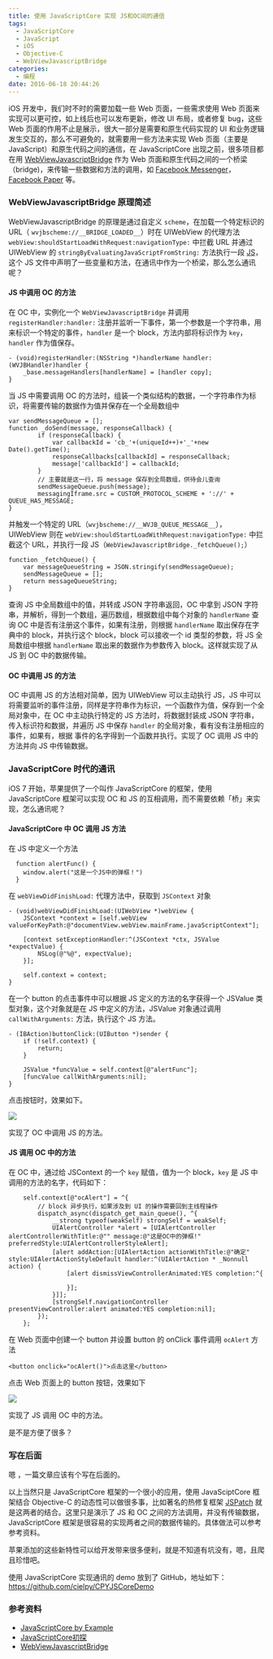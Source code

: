 ```yaml
---
title: 使用 JavaScriptCore 实现 JS和OC间的通信
tags:
  - JavaScriptCore
  - JavaScript
  - iOS
  - Objective-C
  - WebViewJavascriptBridge
categories:
  - 编程
date: 2016-06-18 20:44:26
---
```


iOS 开发中，我们时不时的需要加载一些 Web 页面，一些需求使用 Web 页面来实现可以更可控，如上线后也可以发布更新，修改 UI 布局，或者修复 bug，这些 Web 页面的作用不止是展示，很大一部分是需要和原生代码实现的 UI 和业务逻辑发生交互的，那么不可避免的，就需要用一些方法来实现 Web 页面（主要是 JavaScript）和原生代码之间的通信，在 JavaScriptCore 出现之前，很多项目都在用 [WebViewJavascriptBridge](https://github.com/marcuswestin/WebViewJavascriptBridge) 作为 Web 页面和原生代码之间的一个桥梁（bridge)，来传输一些数据和方法的调用，如 [Facebook Messenger](https://www.facebook.com/mobile/messenger)，[Facebook Paper](https://facebook.com/paper) 等。

### WebViewJavascriptBridge 原理简述
WebViewJavascriptBridge 的原理是通过自定义 `scheme`，在加载一个特定标识的URL（ `wvjbscheme://__BRIDGE_LOADED__`）时在 UIWebView 的代理方法 `webView:shouldStartLoadWithRequest:navigationType:` 中拦截 URL 并通过 UIWebView 的 `stringByEvaluatingJavaScriptFromString:` 方法执行一段 [JS](https://github.com/marcuswestin/WebViewJavascriptBridge/blob/master/WebViewJavascriptBridge/WebViewJavascriptBridge_JS.m)，这个 JS 文件中声明了一些变量和方法，在通讯中作为一个桥梁，那么怎么通讯呢？

#### JS 中调用 OC 的方法

在 OC 中，实例化一个 `WebViewJavascriptBridge` 并调用 `registerHandler:handler:` 注册并监听一下事件，第一个参数是一个字符串，用来标识一个特定的事件，`handler` 是一个 block，方法内部将标识作为 `key`，`handler` 作为值保存。

```
- (void)registerHandler:(NSString *)handlerName handler:(WVJBHandler)handler {
    _base.messageHandlers[handlerName] = [handler copy];
}
```

当 JS 中需要调用 OC 的方法时，组装一个类似结构的数据，一个字符串作为标识，将需要传输的数据作为值并保存在一个全局数组中

```
var sendMessageQueue = [];
function _doSend(message, responseCallback) {
		if (responseCallback) {
			var callbackId = 'cb_'+(uniqueId++)+'_'+new Date().getTime();
			responseCallbacks[callbackId] = responseCallback;
			message['callbackId'] = callbackId;
		}
		// 主要就是这一行，将 message 保存到全局数组，供待会儿查询
		sendMessageQueue.push(message);
		messagingIframe.src = CUSTOM_PROTOCOL_SCHEME + '://' + QUEUE_HAS_MESSAGE;
}
```

并触发一个特定的 URL（`wvjbscheme://__WVJB_QUEUE_MESSAGE__`），UIWebView 则在 `webView:shouldStartLoadWithRequest:navigationType:` 中拦截这个 URL，并执行一段 JS（`WebViewJavascriptBridge._fetchQueue();`）

```
function _fetchQueue() {
    var messageQueueString = JSON.stringify(sendMessageQueue);
    sendMessageQueue = [];
    return messageQueueString;
}
```
查询 JS 中全局数组中的值，并转成 JSON 字符串返回，OC 中拿到 JSON 字符串，并解析，得到一个数组，遍历数组，根据数组中每个对象的 `handlerName` 查询 OC 中是否有注册这个事件，如果有注册，则根据 `handlerName` 取出保存在字典中的 block，并执行这个 block，block 可以接收一个 id 类型的参数，将 JS 全局数组中根据 `handlerName` 取出来的数据作为参数传入 block。这样就实现了从 JS 到 OC 中的数据传输。

#### OC 中调用 JS 的方法
OC 中调用 JS 的方法相对简单，因为 UIWebView 可以主动执行 JS，JS 中可以将需要监听的事件注册，同样是字符串作为标识，一个函数作为值，保存到一个全局对象中，在 OC 中主动执行特定的 JS 方法时，将数据封装成 JSON 字符串，传入标识符和数据，并遍历 JS 中保存 `handler` 的全局对象，看有没有注册相应的事件，如果有，根据 事件的名字得到一个函数并执行。实现了 OC 调用 JS 中的方法并向 JS 中传输数据。

### JavaScriptCore 时代的通讯

iOS 7 开始，苹果提供了一个叫作 JavaScriptCore 的框架，使用 JavaScriptCore 框架可以实现 OC 和 JS 的互相调用，而不需要依赖「桥」来实现，怎么通讯呢？

#### JavaScriptCore 中 OC 调用 JS 方法

在 JS 中定义一个方法

```
  function alertFunc() {
    window.alert("这是一个JS中的弹框！")
  }
```

在 `webViewDidFinishLoad:` 代理方法中，获取到 `JSContext` 对象

```
- (void)webViewDidFinishLoad:(UIWebView *)webView {
    JSContext *context = [self.webView valueForKeyPath:@"documentView.webView.mainFrame.javaScriptContext"];
    
    [context setExceptionHandler:^(JSContext *ctx, JSValue *expectValue) {
        NSLog(@"%@", expectValue);
    }];
    
    self.context = context;
}
```

在一个 button 的点击事件中可以根据 JS 定义的方法的名字获得一个 JSValue 类型对象，这个对象就是在 JS 中定义的方法，JSValue 对象通过调用 `callWithArguments:` 方法，执行这个 JS 方法。

```
- (IBAction)buttonClick:(UIButton *)sender {
    if (!self.context) {
        return;
    }
    
    JSValue *funcValue = self.context[@"alertFunc"];
    [funcValue callWithArguments:nil];
}
```

点击按钮时，效果如下。

![](https://o4zqhe4wo.qnssl.com/blog-img/1466263762855.png)

实现了 OC 中调用 JS 的方法。

#### JS 调用 OC 中的方法

在 OC 中，通过给 JSContext 的一个 `key` 赋值，值为一个 block，`key` 是 JS 中调用的方法的名字，代码如下：

```
    self.context[@"ocAlert"] = ^{
        // block 异步执行，如果涉及到 UI 的操作需要回到主线程操作
        dispatch_async(dispatch_get_main_queue(), ^{
            __strong typeof(weakSelf) strongSelf = weakSelf;
            UIAlertController *alert = [UIAlertController alertControllerWithTitle:@"" message:@"这是OC中的弹框!" preferredStyle:UIAlertControllerStyleAlert];
            [alert addAction:[UIAlertAction actionWithTitle:@"确定" style:UIAlertActionStyleDefault handler:^(UIAlertAction * _Nonnull action) {
                [alert dismissViewControllerAnimated:YES completion:^{
                    
                }];
            }]];
            [strongSelf.navigationController presentViewController:alert animated:YES completion:nil];
        });
    };
```

在 Web 页面中创建一个 button 并设置 button 的 onClick 事件调用 `ocAlert` 方法

```
<button onclick="ocAlert()">点击这里</button>
```

点击 Web 页面上的 button 按钮，效果如下

![](https://o4zqhe4wo.qnssl.com/blog-img/1466264261023.png)

实现了 JS 调用 OC 中的方法。

是不是方便了很多？

### 写在后面

嗯 ，一篇文章应该有个写在后面的。

以上当然只是 JavaScriptCore 框架的一个很小的应用，使用 JavaSciptCore 框架结合 Objective-C 的动态性可以做很多事，比如著名的热修复框架 [JSPatch](https://github.com/bang590/JSPatch) 就是这两者的结合。这里只是演示了 JS 和 OC 之间的方法调用，并没有传输数据，JavaScriptCore 框架是很容易的实现两者之间的数据传输的。具体做法可以参考参考资料。

苹果添加的这些新特性可以给开发带来很多便利，就是不知道有坑没有，嗯，且爬且珍惜吧。

使用 JavaScriptCore 实现通讯的 demo 放到了 GitHub，地址如下：
https://github.com/cielpy/CPYJSCoreDemo

### 参考资料
* [JavaScriptCore by Example](https://www.bignerdranch.com/blog/javascriptcore-example/)
* [ JavaScriptCore初探](https://hjgitbook.gitbooks.io/ios/content/04-technical-research/04-javascriptcore-note.html)
* [WebViewJavascriptBridge](https://github.com/marcuswestin/WebViewJavascriptBridge)


